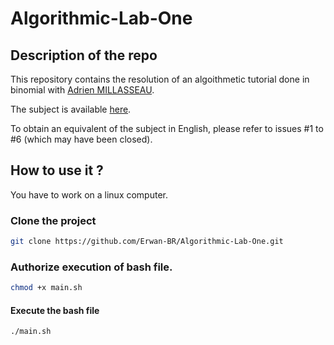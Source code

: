 # Algorithmic-Lab-One

## Description of the repo

This repository contains the resolution of an algoithmetic tutorial done in binomial with [Adrien MILLASSEAU](https://github.com/AMillasseau).

The subject is available [here](resources/lab_subject_fr.pdf).

To obtain an equivalent of the subject in English, please refer to issues #1 to #6 (which may have been closed).

## How to use it ?

You have to work on a linux computer.

### Clone the project

```bash
git clone https://github.com/Erwan-BR/Algorithmic-Lab-One.git
```

### Authorize execution of bash file.

```bash
chmod +x main.sh
```

#### Execute the bash file

```bash
./main.sh
```